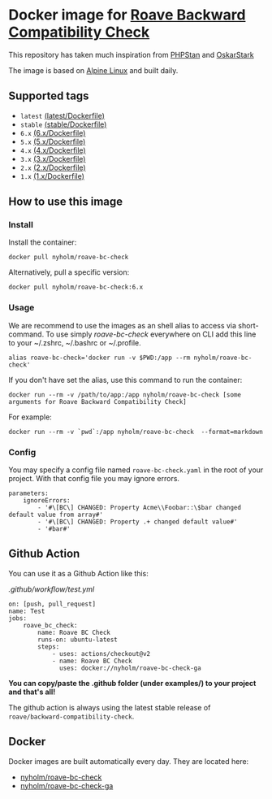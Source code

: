 # Docker image for [Roave Backward Compatibility Check](https://github.com/Roave/BackwardCompatibilityCheck)

This repository has taken much inspiration from [PHPStan](https://github.com/phpstan/phpstan) and
[OskarStark](https://github.com/OskarStark/phpstan-ga)

The image is based on [Alpine Linux](https://alpinelinux.org/) and built daily.

## Supported tags

- `latest` [(latest/Dockerfile)](latest/Dockerfile)
- `stable` [(stable/Dockerfile)](stable/Dockerfile)
- `6.x` [(6.x/Dockerfile)](6.x/Dockerfile)
- `5.x` [(5.x/Dockerfile)](5.x/Dockerfile)
- `4.x` [(4.x/Dockerfile)](4.x/Dockerfile)
- `3.x` [(3.x/Dockerfile)](3.x/Dockerfile)
- `2.x` [(2.x/Dockerfile)](2.x/Dockerfile)
- `1.x` [(1.x/Dockerfile)](1.x/Dockerfile)

## How to use this image

### Install

Install the container:

```
docker pull nyholm/roave-bc-check
```

Alternatively, pull a specific version:

```
docker pull nyholm/roave-bc-check:6.x
```

### Usage

We are recommend to use the images as an shell alias to access via short-command.
To use simply *roave-bc-check* everywhere on CLI add this line to your ~/.zshrc, ~/.bashrc or ~/.profile.

```
alias roave-bc-check='docker run -v $PWD:/app --rm nyholm/roave-bc-check'
```

If you don't have set the alias, use this command to run the container:

```
docker run --rm -v /path/to/app:/app nyholm/roave-bc-check [some arguments for Roave Backward Compatibility Check]
```

For example:

```
docker run --rm -v `pwd`:/app nyholm/roave-bc-check  --format=markdown
```

### Config

You may specify a config file named `roave-bc-check.yaml` in the root of your project.
With that config file you may ignore errors.

```
parameters:
    ignoreErrors:
        - '#\[BC\] CHANGED: Property Acme\\Foobar::\$bar changed default value from array#'
        - '#\[BC\] CHANGED: Property .+ changed default value#'
        - '#bar#'

```

## Github Action

You can use it as a Github Action like this:

_.github/workflow/test.yml_
```
on: [push, pull_request]
name: Test
jobs:
    roave_bc_check:
        name: Roave BC Check
        runs-on: ubuntu-latest
        steps:
            - uses: actions/checkout@v2
            - name: Roave BC Check
              uses: docker://nyholm/roave-bc-check-ga
```

**You can copy/paste the .github folder (under examples/) to your project and that's all!**

The github action is always using the latest stable release of `roave/backward-compatibility-check`.

## Docker

Docker images are built automatically every day. They are located here:

* [nyholm/roave-bc-check](https://cloud.docker.com/u/nyholm/repository/docker/nyholm/roave-bc-check)
* [nyholm/roave-bc-check-ga](https://cloud.docker.com/u/nyholm/repository/docker/nyholm/roave-bc-check-ga)
